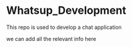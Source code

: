 # Whatsup_Development
This repo is used to develop a chat application

we can add all the relevant info here
